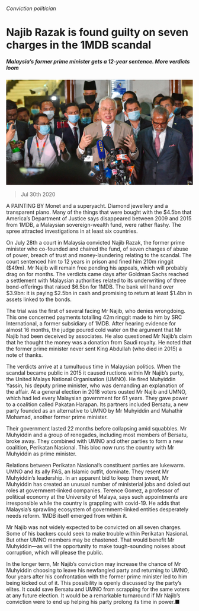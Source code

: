 ###### Conviction politician

# Najib Razak is found guilty on seven charges in the 1MDB scandal 

##### Malaysia’s former prime minister gets a 12-year sentence. More verdicts loom 

![image](images/20200801_ASP004_0.jpg) 

> Jul 30th 2020 

A PAINTING BY Monet and a superyacht. Diamond jewellery and a transparent piano. Many of the things that were bought with the $4.5bn that America’s Department of Justice says disappeared between 2009 and 2015 from 1MDB, a Malaysian sovereign-wealth fund, were rather flashy. The spree attracted investigations in at least six countries.

On July 28th a court in Malaysia convicted Najib Razak, the former prime minister who co-founded and chaired the fund, of seven charges of abuse of power, breach of trust and money-laundering relating to the scandal. The court sentenced him to 12 years in prison and fined him 210m ringgit ($49m). Mr Najib will remain free pending his appeals, which will probably drag on for months. The verdicts came days after Goldman Sachs reached a settlement with Malaysian authorities related to its underwriting of three bond-offerings that raised $6.5bn for 1MDB. The bank will hand over $3.9bn: it is paying $2.5bn in cash and promising to return at least $1.4bn in assets linked to the bonds.


The trial was the first of several facing Mr Najib, who denies wrongdoing. This one concerned payments totalling 42m ringgit made to him by SRC International, a former subsidiary of 1MDB. After hearing evidence for almost 16 months, the judge poured cold water on the argument that Mr Najib had been deceived by associates. He also questioned Mr Najib’s claim that he thought the money was a donation from Saudi royalty. He noted that the former prime minister never sent King Abdullah (who died in 2015) a note of thanks.

The verdicts arrive at a tumultuous time in Malaysian politics. When the scandal became public in 2015 it caused ructions within Mr Najib’s party, the United Malays National Organisation (UMNO). He fired Muhyiddin Yassin, his deputy prime minister, who was demanding an explanation of the affair. At a general election in 2018 voters ousted Mr Najib and UMNO, which had led every Malaysian government for 61 years. They gave power to a coalition called Pakatan Harapan. Its partners included Bersatu, a new party founded as an alternative to UMNO by Mr Muhyiddin and Mahathir Mohamad, another former prime minister.

Their government lasted 22 months before collapsing amid squabbles. Mr Muhyiddin and a group of renegades, including most members of Bersatu, broke away. They combined with UMNO and other parties to form a new coalition, Perikatan Nasional. This bloc now runs the country with Mr Muhyiddin as prime minister.

Relations between Perikatan Nasional’s constituent parties are lukewarm. UMNO and its ally PAS, an Islamic outfit, dominate. They resent Mr Muhyiddin’s leadership. In an apparent bid to keep them sweet, Mr Muhyiddin has created an unusual number of ministerial jobs and doled out roles at government-linked companies. Terence Gomez, a professor of political economy at the University of Malaya, says such appointments are irresponsible while the country is grappling with covid-19. He adds that Malaysia’s sprawling ecosystem of government-linked entities desperately needs reform. 1MDB itself emerged from within it.

Mr Najib was not widely expected to be convicted on all seven charges. Some of his backers could seek to make trouble within Perikatan Nasional. But other UMNO members may be chastened. That would benefit Mr Muhyiddin—as will the opportunity to make tough-sounding noises about corruption, which will please the public.

In the longer term, Mr Najib’s conviction may increase the chance of Mr Muhyiddin choosing to leave his newfangled party and returning to UMNO, four years after his confrontation with the former prime minister led to him being kicked out of it. This possibility is openly discussed by the party’s elites. It could save Bersatu and UMNO from scrapping for the same voters at any future election. It would be a remarkable turnaround if Mr Najib’s conviction were to end up helping his party prolong its time in power.■


